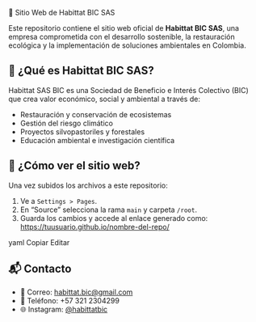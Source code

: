  🌿 Sitio Web de Habittat BIC SAS

Este repositorio contiene el sitio web oficial de **Habittat BIC SAS**, una empresa comprometida con el desarrollo sostenible, la restauración ecológica y la implementación de soluciones ambientales en Colombia.

## 🌱 ¿Qué es Habittat BIC SAS?

Habittat SAS BIC es una Sociedad de Beneficio e Interés Colectivo (BIC) que crea valor económico, social y ambiental a través de:

- Restauración y conservación de ecosistemas
- Gestión del riesgo climático
- Proyectos silvopastoriles y forestales
- Educación ambiental e investigación científica

## 🚀 ¿Cómo ver el sitio web?

Una vez subidos los archivos a este repositorio:

1. Ve a `Settings > Pages`.
2. En “Source” selecciona la rama `main` y carpeta `/root`.
3. Guarda los cambios y accede al enlace generado como:
https://tuusuario.github.io/nombre-del-repo/

yaml
Copiar
Editar

## 📬 Contacto

- 📧 Correo: habittat.bic@gmail.com  
- 📱 Teléfono: +57 321 2304299  
- 🌐 Instagram: [@habittatbic](https://www.instagram.com/habittatbic/)

